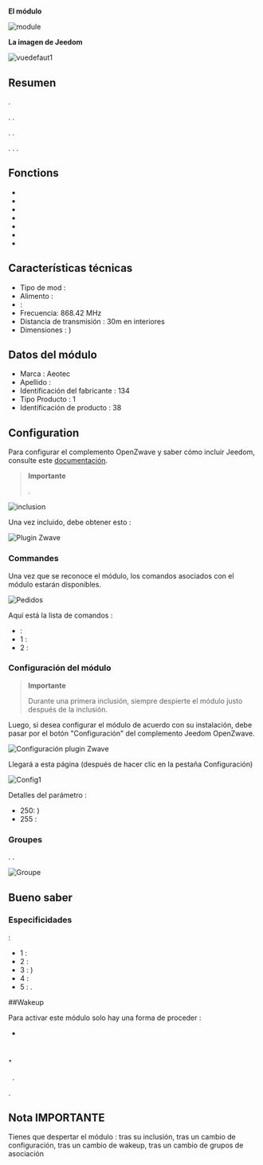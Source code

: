 # 

**El módulo**

![module](images/aeotec.panicbutton/module.jpg)

**La imagen de Jeedom**

![vuedefaut1](images/aeotec.panicbutton/vuedefaut1.jpg)

## Resumen

.

. .

. .

. . .

## Fonctions

-   
-   
-   
-   
-   
-   
-   

## Características técnicas

-   Tipo de mod : 
-   Alimento : 
-    : 
-   Frecuencia: 868.42 MHz
-   Distancia de transmisión : 30m en interiores
-   Dimensiones : )

## Datos del módulo

-   Marca : Aeotec
-   Apellido : 
-   Identificación del fabricante : 134
-   Tipo Producto : 1
-   Identificación de producto : 38

## Configuration

Para configurar el complemento OpenZwave y saber cómo incluir Jeedom, consulte este [documentación](https://doc.jeedom.com/es_ES/plugins/automation%20protocol/openzwave/).

> **Importante**
>
> .

![inclusion](images/aeotec.panicbutton/inclusion.jpg)

Una vez incluido, debe obtener esto :

![Plugin Zwave](images/aeotec.panicbutton/information.jpg)

### Commandes

Una vez que se reconoce el módulo, los comandos asociados con el módulo estarán disponibles.

![Pedidos](images/aeotec.panicbutton/commandes.jpg)

Aquí está la lista de comandos :

-    : 
  - 1 : 
  - 2 : 

### Configuración del módulo

> **Importante**
>
> Durante una primera inclusión, siempre despierte el módulo justo después de la inclusión.

Luego, si desea configurar el módulo de acuerdo con su instalación, debe pasar por el botón "Configuración" del complemento Jeedom OpenZwave.

![Configuración plugin Zwave](images/plugin/bouton_configuration.jpg)

Llegará a esta página (después de hacer clic en la pestaña Configuración)

![Config1](images/aeotec.panicbutton/config1.jpg)

Detalles del parámetro :

-   250: )
-   255 : 

### Groupes

. .

![Groupe](images/aeotec.panicbutton/groupe.jpg)

## Bueno saber

### Especificidades

 :

-   1 : 
-   2 : 
-   3 : )
-   4 : 
-   5 : .

##Wakeup

Para activar este módulo solo hay una forma de proceder :

-   

## .
 
.


.

## Nota IMPORTANTE

Tienes que despertar el módulo : tras su inclusión, tras un cambio de configuración, tras un cambio de wakeup, tras un cambio de grupos de asociación
